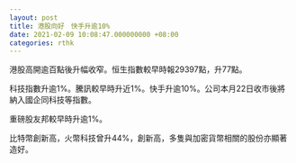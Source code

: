 ```yaml
---
layout: post
title: 港股向好　快手升逾10%
date: 2021-02-09 10:08:47.000000000 +08:00
categories: rthk
---
```


港股高開逾百點後升幅收窄。恒生指數較早時報29397點，升77點。

科技指數升逾1%。騰訊較早時升近1%。快手升逾10%。公司本月22日收市後將納入國企同科技等指數。

重磅股友邦較早時升逾1%。

比特幣創新高，火幣科技曾升44%，創新高，多隻與加密貨幣相關的股份亦顯著造好。

